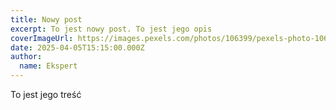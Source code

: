 ```yaml
---
title: Nowy post
excerpt: To jest nowy post. To jest jego opis
coverImageUrl: https://images.pexels.com/photos/106399/pexels-photo-106399.jpeg?auto=compress&cs=tinysrgb&w=1260&h=750&dpr=2
date: 2025-04-05T15:15:00.000Z
author:
  name: Ekspert
---
```

To jest jego treść